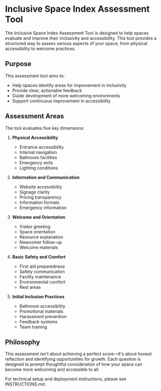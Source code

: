 # Inclusive Space Index Assessment Tool

The Inclusive Space Index Assessment Tool is designed to help spaces evaluate and improve their inclusivity and accessibility. This tool provides a structured way to assess various aspects of your space, from physical accessibility to welcome practices.

## Purpose

This assessment tool aims to:
- Help spaces identify areas for improvement in inclusivity
- Provide clear, actionable feedback
- Guide development of more welcoming environments
- Support continuous improvement in accessibility

## Assessment Areas

The tool evaluates five key dimensions:

1. **Physical Accessibility**
   - Entrance accessibility
   - Internal navigation
   - Bathroom facilities
   - Emergency exits
   - Lighting conditions

2. **Information and Communication**
   - Website accessibility
   - Signage clarity
   - Pricing transparency
   - Information formats
   - Emergency information

3. **Welcome and Orientation**
   - Visitor greeting
   - Space orientation
   - Resource explanation
   - Newcomer follow-up
   - Welcome materials

4. **Basic Safety and Comfort**
   - First aid preparedness
   - Safety communication
   - Facility maintenance
   - Environmental comfort
   - Rest areas

5. **Initial Inclusion Practices**
   - Bathroom accessibility
   - Promotional materials
   - Harassment prevention
   - Feedback systems
   - Team training

## Philosophy

This assessment isn't about achieving a perfect score—it's about honest reflection and identifying opportunities for growth. Each question is designed to prompt thoughtful consideration of how your space can become more welcoming and accessible to all.

For technical setup and deployment instructions, please see INSTRUCTIONS.md.
